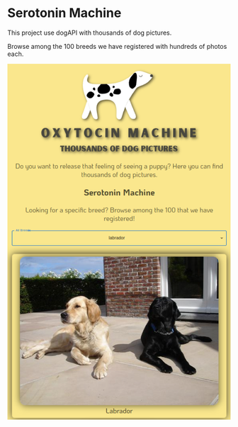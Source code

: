 # Serotonin Machine

This project use dogAPI with thousands of dog pictures.

Browse among the 100 breeds we have registered with hundreds of photos each.

![image-20220219224639838](preview.png)

